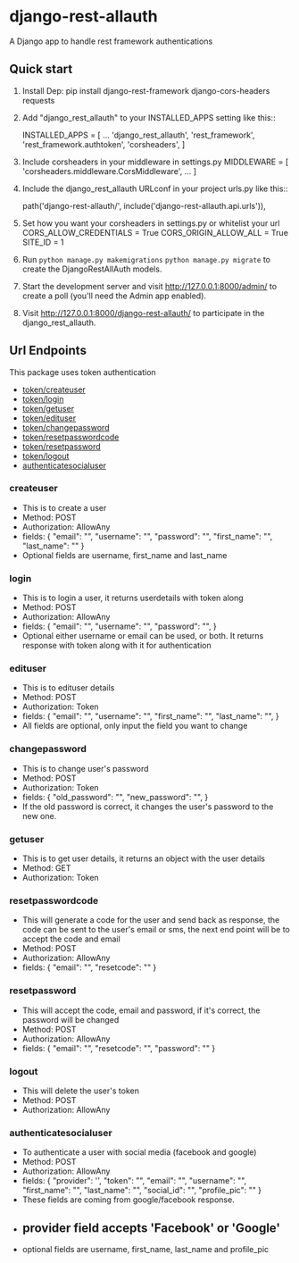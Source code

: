 # django-rest-allauth
A Django app to handle rest framework authentications

Quick start
-----------
1. Install Dep:
    pip install django-rest-framework django-cors-headers requests

2. Add "django_rest_allauth" to your INSTALLED_APPS setting like this::

    INSTALLED_APPS = [
        ...
        'django_rest_allauth',
        'rest_framework',
        'rest_framework.authtoken',
        'corsheaders',
    ]

3. Include corsheaders in your middleware in settings.py
    MIDDLEWARE = [
    'corsheaders.middleware.CorsMiddleware',
    ...
    ]

4. Include the django_rest_allauth URLconf in your project urls.py like this::

    path('django-rest-allauth/', include('django-rest-allauth.api.urls')),

5. Set how you want your corsheaders in settings.py or whitelist your url
    CORS_ALLOW_CREDENTIALS = True
    CORS_ORIGIN_ALLOW_ALL = True
    SITE_ID = 1

6. Run ``python manage.py makemigrations`` ``python manage.py migrate`` to create the DjangoRestAllAuth models.

7. Start the development server and visit http://127.0.0.1:8000/admin/
   to create a poll (you'll need the Admin app enabled).

8. Visit http://127.0.0.1:8000/django-rest-allauth/ to participate in the django_rest_allauth.

## Url Endpoints
This package uses token authentication

* [token/createuser](#createuser)
* [token/login](#login)
* [token/getuser](#getuser)
* [token/edituser](#edituser)
* [token/changepassword](#changepassword)
* [token/resetpasswordcode](#resetpasswordcode)
* [token/resetpassword](#resetpassword)
* [token/logout](#logout)
* [authenticatesocialuser](#authenticatesocialuser)

### createuser 
- This is to create a user
- Method: POST
- Authorization: AllowAny
- fields:
{
"email": "",
"username": "",
"password": "",
"first_name": "",
"last_name": ""
}
- Optional fields are username, first_name and last_name



### login 
- This is to login a user, it returns userdetails with token along 
- Method: POST
- Authorization: AllowAny
- fields:
{
    "email": "",
    "username": "",
    "password": "",
}
- Optional either username or email can be used, or both.
It returns response with token along with it for authentication



### edituser 
- This is to edituser details
- Method: POST
- Authorization: Token
- fields:
{
    "email": "",
    "username": "",
    "first_name": "",
    "last_name": "",
}
- All fields are optional, only input the field you want to change

### changepassword 
- This is to change user's password
- Method: POST
- Authorization: Token
- fields:
{
    "old_password": "",
    "new_password": "",
}
- If the old password is correct, it changes the user's password to the new one.

### getuser 
- This is to get user details, it returns an object with the user details
- Method: GET
- Authorization: Token

### resetpasswordcode
- This will generate a code for the user and send back as response,  the code can be sent to the user's email or sms, the next end point will be to accept the code and email
- Method: POST
- Authorization: AllowAny
- fields: 
{
"email": "",
"resetcode": ""
}

### resetpassword
- This will accept the code, email and password, if it's correct, the password will be changed
- Method: POST
- Authorization: AllowAny
- fields: 
{
"email": "",
"resetcode": "",
"password": ""
}

### logout
- This will delete the user's token
- Method: POST
- Authorization: AllowAny


### authenticatesocialuser

- To authenticate a user with social media (facebook and google)
- Method: POST
- Authorization: AllowAny
- fields:
{
    "provider": '',
    "token": "",
    "email": "",
    "username": "",
    "first_name": "",
    "last_name": "",
    "social_id": "",
    "profile_pic": ""
}
- These fields are coming from google/facebook response.
- ## provider field accepts 'Facebook' or 'Google'
- optional fields are username, first_name, last_name and profile_pic



